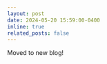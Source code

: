 ```yaml
---
layout: post
date: 2024-05-20 15:59:00-0400
inline: true
related_posts: false
---
```


Moved to new blog!